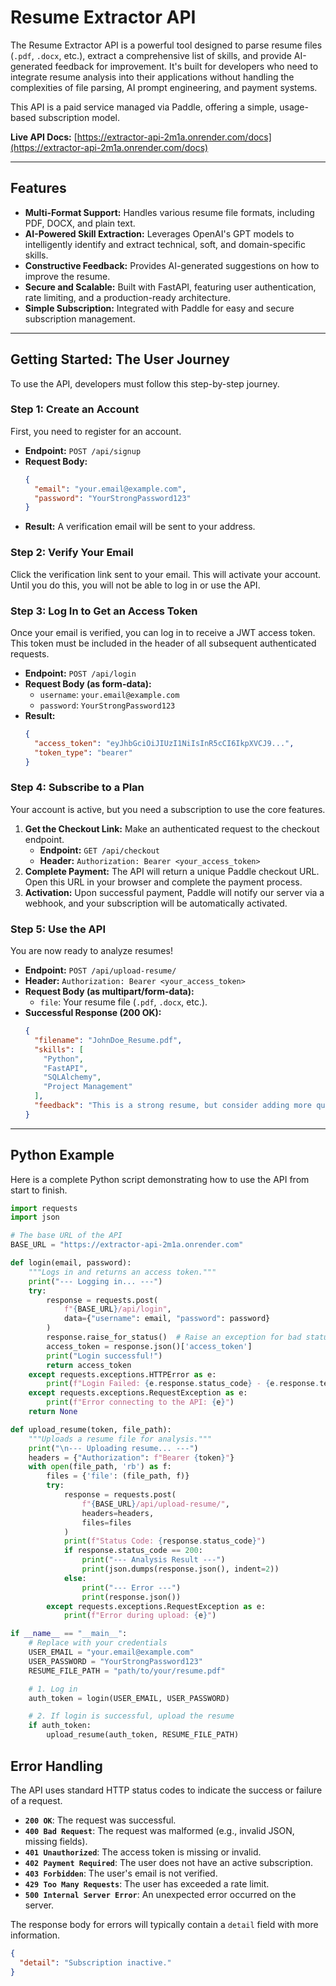 # Resume Extractor API

The Resume Extractor API is a powerful tool designed to parse resume files (`.pdf`, `.docx`, etc.), extract a comprehensive list of skills, and provide AI-generated feedback for improvement. It's built for developers who need to integrate resume analysis into their applications without handling the complexities of file parsing, AI prompt engineering, and payment systems.

This API is a paid service managed via Paddle, offering a simple, usage-based subscription model.

**Live API Docs:** [https://extractor-api-2m1a.onrender.com/docs](https://extractor-api-2m1a.onrender.com/docs)

---

## Features

- **Multi-Format Support:** Handles various resume file formats, including PDF, DOCX, and plain text.
- **AI-Powered Skill Extraction:** Leverages OpenAI's GPT models to intelligently identify and extract technical, soft, and domain-specific skills.
- **Constructive Feedback:** Provides AI-generated suggestions on how to improve the resume.
- **Secure and Scalable:** Built with FastAPI, featuring user authentication, rate limiting, and a production-ready architecture.
- **Simple Subscription:** Integrated with Paddle for easy and secure subscription management.

---

## Getting Started: The User Journey

To use the API, developers must follow this step-by-step journey.

### Step 1: Create an Account

First, you need to register for an account.

- **Endpoint:** `POST /api/signup`
- **Request Body:**
  ```json
  {
    "email": "your.email@example.com",
    "password": "YourStrongPassword123"
  }
  ```
- **Result:** A verification email will be sent to your address.

### Step 2: Verify Your Email

Click the verification link sent to your email. This will activate your account. Until you do this, you will not be able to log in or use the API.

### Step 3: Log In to Get an Access Token

Once your email is verified, you can log in to receive a JWT access token. This token must be included in the header of all subsequent authenticated requests.

- **Endpoint:** `POST /api/login`
- **Request Body (as form-data):**
  - `username`: `your.email@example.com`
  - `password`: `YourStrongPassword123`
- **Result:**
  ```json
  {
    "access_token": "eyJhbGciOiJIUzI1NiIsInR5cCI6IkpXVCJ9...",
    "token_type": "bearer"
  }
  ```

### Step 4: Subscribe to a Plan

Your account is active, but you need a subscription to use the core features.

1.  **Get the Checkout Link:** Make an authenticated request to the checkout endpoint.
    - **Endpoint:** `GET /api/checkout`
    - **Header:** `Authorization: Bearer <your_access_token>`
2.  **Complete Payment:** The API will return a unique Paddle checkout URL. Open this URL in your browser and complete the payment process.
3.  **Activation:** Upon successful payment, Paddle will notify our server via a webhook, and your subscription will be automatically activated.

### Step 5: Use the API

You are now ready to analyze resumes!

- **Endpoint:** `POST /api/upload-resume/`
- **Header:** `Authorization: Bearer <your_access_token>`
- **Request Body (as multipart/form-data):**
  - `file`: Your resume file (`.pdf`, `.docx`, etc.).
- **Successful Response (200 OK):**
  ```json
  {
    "filename": "JohnDoe_Resume.pdf",
    "skills": [
      "Python",
      "FastAPI",
      "SQLAlchemy",
      "Project Management"
    ],
    "feedback": "This is a strong resume, but consider adding more quantifiable achievements..."
  }
  ```

---

## Python Example

Here is a complete Python script demonstrating how to use the API from start to finish.

```python
import requests
import json

# The base URL of the API
BASE_URL = "https://extractor-api-2m1a.onrender.com"

def login(email, password):
    """Logs in and returns an access token."""
    print("--- Logging in... ---")
    try:
        response = requests.post(
            f"{BASE_URL}/api/login",
            data={"username": email, "password": password}
        )
        response.raise_for_status()  # Raise an exception for bad status codes
        access_token = response.json()['access_token']
        print("Login successful!")
        return access_token
    except requests.exceptions.HTTPError as e:
        print(f"Login Failed: {e.response.status_code} - {e.response.text}")
    except requests.exceptions.RequestException as e:
        print(f"Error connecting to the API: {e}")
    return None

def upload_resume(token, file_path):
    """Uploads a resume file for analysis."""
    print("\n--- Uploading resume... ---")
    headers = {"Authorization": f"Bearer {token}"}
    with open(file_path, 'rb') as f:
        files = {'file': (file_path, f)}
        try:
            response = requests.post(
                f"{BASE_URL}/api/upload-resume/",
                headers=headers,
                files=files
            )
            print(f"Status Code: {response.status_code}")
            if response.status_code == 200:
                print("--- Analysis Result ---")
                print(json.dumps(response.json(), indent=2))
            else:
                print("--- Error ---")
                print(response.json())
        except requests.exceptions.RequestException as e:
            print(f"Error during upload: {e}")

if __name__ == "__main__":
    # Replace with your credentials
    USER_EMAIL = "your.email@example.com"
    USER_PASSWORD = "YourStrongPassword123"
    RESUME_FILE_PATH = "path/to/your/resume.pdf"

    # 1. Log in
    auth_token = login(USER_EMAIL, USER_PASSWORD)

    # 2. If login is successful, upload the resume
    if auth_token:
        upload_resume(auth_token, RESUME_FILE_PATH)
```

## Error Handling

The API uses standard HTTP status codes to indicate the success or failure of a request.

- **`200 OK`**: The request was successful.
- **`400 Bad Request`**: The request was malformed (e.g., invalid JSON, missing fields).
- **`401 Unauthorized`**: The access token is missing or invalid.
- **`402 Payment Required`**: The user does not have an active subscription.
- **`403 Forbidden`**: The user's email is not verified.
- **`429 Too Many Requests`**: The user has exceeded a rate limit.
- **`500 Internal Server Error`**: An unexpected error occurred on the server.

The response body for errors will typically contain a `detail` field with more information.
```json
{
  "detail": "Subscription inactive."
}
```
